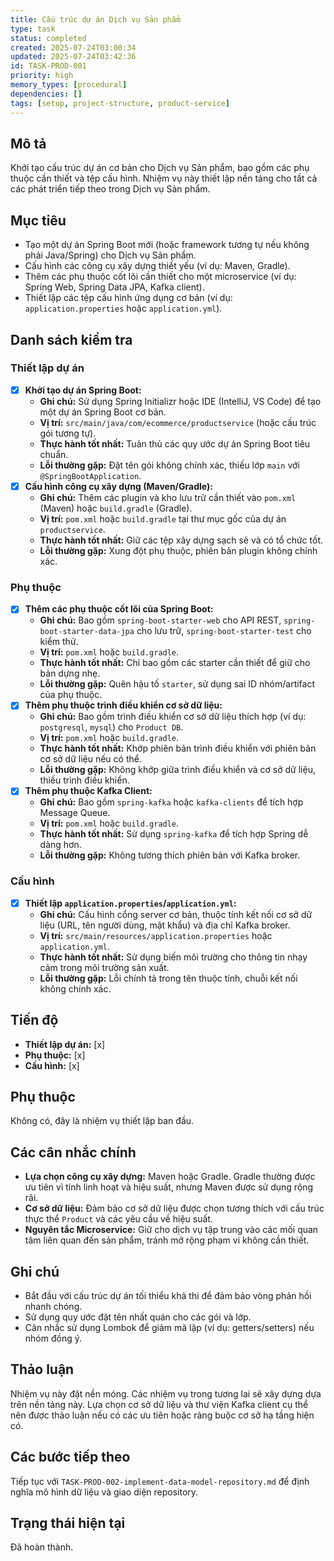 ```yaml
---
title: Cấu trúc dự án Dịch vụ Sản phẩm
type: task
status: completed
created: 2025-07-24T03:00:34
updated: 2025-07-24T03:42:36
id: TASK-PROD-001
priority: high
memory_types: [procedural]
dependencies: []
tags: [setup, project-structure, product-service]
---
```


## Mô tả

Khởi tạo cấu trúc dự án cơ bản cho Dịch vụ Sản phẩm, bao gồm các phụ thuộc cần thiết và tệp cấu hình. Nhiệm vụ này thiết lập nền tảng cho tất cả các phát triển tiếp theo trong Dịch vụ Sản phẩm.

## Mục tiêu

*   Tạo một dự án Spring Boot mới (hoặc framework tương tự nếu không phải Java/Spring) cho Dịch vụ Sản phẩm.
*   Cấu hình các công cụ xây dựng thiết yếu (ví dụ: Maven, Gradle).
*   Thêm các phụ thuộc cốt lõi cần thiết cho một microservice (ví dụ: Spring Web, Spring Data JPA, Kafka client).
*   Thiết lập các tệp cấu hình ứng dụng cơ bản (ví dụ: `application.properties` hoặc `application.yml`).

## Danh sách kiểm tra

### Thiết lập dự án
- [x] **Khởi tạo dự án Spring Boot:**
    - **Ghi chú:** Sử dụng Spring Initializr hoặc IDE (IntelliJ, VS Code) để tạo một dự án Spring Boot cơ bản.
    - **Vị trí:** `src/main/java/com/ecommerce/productservice` (hoặc cấu trúc gói tương tự).
    - **Thực hành tốt nhất:** Tuân thủ các quy ước dự án Spring Boot tiêu chuẩn.
    - **Lỗi thường gặp:** Đặt tên gói không chính xác, thiếu lớp `main` với `@SpringBootApplication`.
- [x] **Cấu hình công cụ xây dựng (Maven/Gradle):**
    - **Ghi chú:** Thêm các plugin và kho lưu trữ cần thiết vào `pom.xml` (Maven) hoặc `build.gradle` (Gradle).
    - **Vị trí:** `pom.xml` hoặc `build.gradle` tại thư mục gốc của dự án `productservice`.
    - **Thực hành tốt nhất:** Giữ các tệp xây dựng sạch sẽ và có tổ chức tốt.
    - **Lỗi thường gặp:** Xung đột phụ thuộc, phiên bản plugin không chính xác.

### Phụ thuộc
- [x] **Thêm các phụ thuộc cốt lõi của Spring Boot:**
    - **Ghi chú:** Bao gồm `spring-boot-starter-web` cho API REST, `spring-boot-starter-data-jpa` cho lưu trữ, `spring-boot-starter-test` cho kiểm thử.
    - **Vị trí:** `pom.xml` hoặc `build.gradle`.
    - **Thực hành tốt nhất:** Chỉ bao gồm các starter cần thiết để giữ cho bản dựng nhẹ.
    - **Lỗi thường gặp:** Quên hậu tố `starter`, sử dụng sai ID nhóm/artifact của phụ thuộc.
- [x] **Thêm phụ thuộc trình điều khiển cơ sở dữ liệu:**
    - **Ghi chú:** Bao gồm trình điều khiển cơ sở dữ liệu thích hợp (ví dụ: `postgresql`, `mysql`) cho `Product DB`.
    - **Vị trí:** `pom.xml` hoặc `build.gradle`.
    - **Thực hành tốt nhất:** Khớp phiên bản trình điều khiển với phiên bản cơ sở dữ liệu nếu có thể.
    - **Lỗi thường gặp:** Không khớp giữa trình điều khiển và cơ sở dữ liệu, thiếu trình điều khiển.
- [x] **Thêm phụ thuộc Kafka Client:**
    - **Ghi chú:** Bao gồm `spring-kafka` hoặc `kafka-clients` để tích hợp Message Queue.
    - **Vị trí:** `pom.xml` hoặc `build.gradle`.
    - **Thực hành tốt nhất:** Sử dụng `spring-kafka` để tích hợp Spring dễ dàng hơn.
    - **Lỗi thường gặp:** Không tương thích phiên bản với Kafka broker.

### Cấu hình
- [x] **Thiết lập `application.properties`/`application.yml`:**
    - **Ghi chú:** Cấu hình cổng server cơ bản, thuộc tính kết nối cơ sở dữ liệu (URL, tên người dùng, mật khẩu) và địa chỉ Kafka broker.
    - **Vị trí:** `src/main/resources/application.properties` hoặc `application.yml`.
    - **Thực hành tốt nhất:** Sử dụng biến môi trường cho thông tin nhạy cảm trong môi trường sản xuất.
    - **Lỗi thường gặp:** Lỗi chính tả trong tên thuộc tính, chuỗi kết nối không chính xác.

## Tiến độ

*   **Thiết lập dự án:** [x]
*   **Phụ thuộc:** [x]
*   **Cấu hình:** [x]

## Phụ thuộc

Không có, đây là nhiệm vụ thiết lập ban đầu.

## Các cân nhắc chính

*   **Lựa chọn công cụ xây dựng:** Maven hoặc Gradle. Gradle thường được ưu tiên vì tính linh hoạt và hiệu suất, nhưng Maven được sử dụng rộng rãi.
*   **Cơ sở dữ liệu:** Đảm bảo cơ sở dữ liệu được chọn tương thích với cấu trúc thực thể `Product` và các yêu cầu về hiệu suất.
*   **Nguyên tắc Microservice:** Giữ cho dịch vụ tập trung vào các mối quan tâm liên quan đến sản phẩm, tránh mở rộng phạm vi không cần thiết.

## Ghi chú

*   Bắt đầu với cấu trúc dự án tối thiểu khả thi để đảm bảo vòng phản hồi nhanh chóng.
*   Sử dụng quy ước đặt tên nhất quán cho các gói và lớp.
*   Cân nhắc sử dụng Lombok để giảm mã lặp (ví dụ: getters/setters) nếu nhóm đồng ý.

## Thảo luận

Nhiệm vụ này đặt nền móng. Các nhiệm vụ trong tương lai sẽ xây dựng dựa trên nền tảng này. Lựa chọn cơ sở dữ liệu và thư viện Kafka client cụ thể nên được thảo luận nếu có các ưu tiên hoặc ràng buộc cơ sở hạ tầng hiện có.

## Các bước tiếp theo

Tiếp tục với `TASK-PROD-002-implement-data-model-repository.md` để định nghĩa mô hình dữ liệu và giao diện repository.

## Trạng thái hiện tại

Đã hoàn thành.